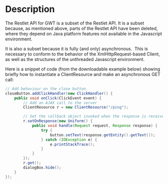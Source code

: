 # Description

The Restlet API for GWT is a subset of the Restlet API. It is a subset
because, as mentioned above, parts of the Restlet API have been deleted,
where they depend on Java platform features not available in the
Javascript environment.

It is also a subset because it is fully (and only) asynchronous.  This
is necessary to conform to the behavior of the XmlHttpRequest-based
Client, as well as the structures of the unthreaded Javascript
environment.

Here is a snippet of code (from the downloadable example below) showing
briefly how to instantiate a ClientResource and make an asynchronous GET
call:

```java
// Add behaviour on the close button.
closeButton.addClickHandler(new ClickHandler() {
    public void onClick(ClickEvent event) {
        // Add an AJAX call to the server
        ClientResource r = new ClientResource("/ping");

        // Set the callback object invoked when the response is received.
        r.setOnResponse(new Uniform() {
            public void handle(Request request, Response response) {
                try {
                    button.setText(response.getEntity().getText());
                } catch (IOException e) {
                    e.printStackTrace();
                }
            }
        });
        r.get();
        dialogBox.hide();
    }
});
```
